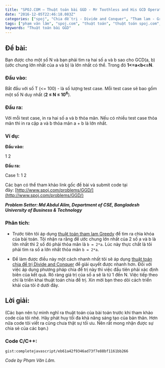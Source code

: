 ```yaml
---
title: "SPOJ.COM – Thuật toán bài GGD - Mr Toothless and His GCD Operatione"
date: "2016-12-05T22:46:18.083Z"
categories: ["spoj", "Chia để trị - Divide and Conquer", "Tham lam - Greedy"]
tags: ["phạm văn lâm", "spoj.com", "thuật toán", "thuật toán spoj.com", "chia để trị divide and conquer", "tham lam greedy"]
keywords: "Thuật toán bài GGD"
---
```


## Đề bài:

Bạn được cho một số N và bạn phải tìm ra hai số a và b sao cho GCD(a, b) (ước chung lớn nhất của a và b) là lớn nhất có thể. Trong đó **1<=a<b<=N**.

### Đầu vào:

Bắt đầu với số T (<= 100) - là số lượng test case. Mỗi test case sẽ bao gồm một số N duy nhất (**2 ≤ N ≤ 10<sup>6</sup>**).

### Đầu ra:

Với mỗi test case, in ra hai số a và b thỏa mãn. Nếu có nhiều test case thỏa mãn thì in ra cặp a và b thỏa mãn a + b là lớn nhất.

### Ví dụ:

**Đầu vào:** 

1 2 

**Đầu ra:** 

Case 1: 1 2 

Các bạn có thể tham khảo link gốc đề bài và submit code tại đây: [http://www.spoj.com/problems/GGD/](http://www.spoj.com/problems/GGD/) 

**_Problem Setter: Md Abdul Alim, Department of CSE, Bangladesh University of Business & Technology_**

### Phân tích:

  * Trước tiên tôi áp dụng [thuật toán tham lam Greedy](/category/tham-lam-greedy/) để tìm ra chìa khóa của bài toán. Tôi nhận ra rằng để ước chung lớn nhất của 2 số a và b là lớn nhất thì 2 số đó phải thỏa mãn là ```b = 2*a```. Lúc này thực chất là tôi phải tìm ra số a lớn nhất thỏa mãn ```b = 2*a```. 
  
  * Để làm được điều này một cách nhanh nhất tôi sẽ áp dụng [thuật toán chia để trị Divide and Conquer](/category/chia-de-tri-divide-and-conquer/) để giải quyết được nhanh hơn. Đối với việc áp dụng phương pháp chia để trị này thì việc đầu tiên phải xác định biên của kết quả. Rõ ràng giá trị của số a sẽ là từ 1 đến N. Việc tiếp theo chỉ là triển khai thuật toán chia để trị. Xin mời bạn theo dõi cách triển khải của tôi ở dưới đây.

## Lời giải:

(Các bạn nên tự mình nghĩ ra thuật toán của bài toán trước khi tham khảo code của tôi nhé. Hãy phát huy tối đa khả năng sáng tạo của bản thân. Hơn nữa code tôi viết ra cũng chưa thật sự tối ưu. Nên rất mong nhận được sự chia sẻ của các bạn.)

### Code C/C++:

`gist:completejavascript/eb61a42f9346ad73f7e88bf1161bb266`

_Code by Phạm Văn Lâm._